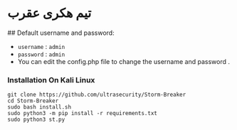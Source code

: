 <h1>تیم هکری عقرب</h1>
## Default username and password:

- `username` : `admin`
- `password` : `admin`
- You can edit the config.php file to change the username and password .
  <br>

### Installation On Kali Linux

```
git clone https://github.com/ultrasecurity/Storm-Breaker
cd Storm-Breaker
sudo bash install.sh
sudo python3 -m pip install -r requirements.txt
sudo python3 st.py
```

<br>

